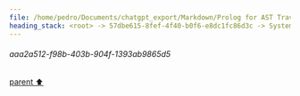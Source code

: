 ```yaml
---
file: /home/pedro/Documents/chatgpt_export/Markdown/Prolog for AST Traversal.md
heading_stack: <root> -> 57dbe615-8fef-4f40-b0f6-e8dc1fc86d3c -> System -> b3f5a560-ab8c-450c-99ec-f1fea291ac5f -> System -> aaa28982-46a0-4995-8589-c5c546c19e88 -> User -> 855c690b-99e1-44d1-bc14-35c7beae48f9 -> Assistant -> aaa2a512-f98b-403b-904f-1393ab9865d5
---
```

###### aaa2a512-f98b-403b-904f-1393ab9865d5
[parent ⬆️](#855c690b-99e1-44d1-bc14-35c7beae48f9)

